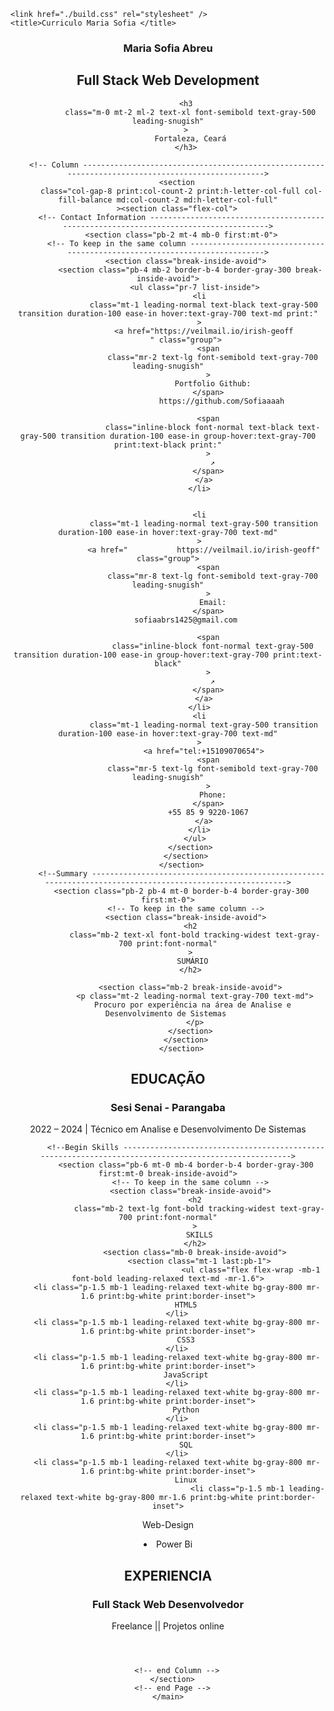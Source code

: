 <!DOCTYPE html>
<html lang="en" xmlns="http://www.w3.org/1999/xhtml">
  <head>
    <meta charset="UTF-8" />
    <meta name="description" content="Full Stack Web Developer" />
    <meta name="keywords" content="resume,cv,Thomas Leon Highbaugh" />
    <meta name="author" content="Thomas Leon Highbaugh" />
    <meta name="viewport" content="width=device-width, initial-scale=1.0" />
    <link
      href="https://cdnjs.cloudflare.com/ajax/libs/font-awesome/5.15.2/css/all.min.css"
      rel="stylesheet"
    />
    <link
      rel="preload"
      href="./fonts/Jost-Medium.woff2"
      as="font"
      crossorigin="anonymous"
    />
    <link rel="preconnect" href="https://fonts.googleapis.com" />
    <link rel="preconnect" href="https://fonts.gstatic.com" crossorigin />
    <link
      href="https://fonts.googleapis.com/css2?family=Jost:ital,wght@0,100;0,200;0,300;0,400;0,500;0,600;0,700;0,800;0,900;1,100;1,200;1,300;1,400;1,500;1,600;1,700;1,800;1,900&display=swap"
      rel="stylesheet"
    />

    <link href="./build.css" rel="stylesheet" />
    <title>Curriculo Maria Sofia </title>
  </head>
<!-- Body ----------------------------------------------------------------------- -->
  <body >
    <main class="font-jost hyphens-manual">
      <!-- Page -------------------------------------------------------------------------------------------------------->
      <section
        class="p-3 my-auto mx-auto max-w-3xl bg-gray-100 rounded-2xl border-4 border-gray-700 sm:p-9 md:p-16 lg:mt-6 print:border-0 page print:max-w-letter print:max-h-letter print:mx-0 print:my-o xsm:p-8 print:bg-white md:max-w-letter md:h-letter lg:h-letter"
      >
        <!-- Name ---------------------------------------------------------------------------------------------------->
        <header
          class="inline-flex justify-between items-baseline mb-2 w-full align-top border-b-4 border-gray-300"
        >
          <section class="block">
            <h1 class="mb-0 text-5xl font-bold text-gray-700">
             Maria Sofia Abreu
            </h1>
            <!--Job Title--------------------------------------------------------------------------------------------------------->
            <h2
              class="m-0 ml-2 text-2xl font-semibold text-gray-700 leading-snugish"
            >
              Full Stack Web Development
            </h2>
            <!--Location --------------------------------------------------------------------------------------------------------->

            <h3
              class="m-0 mt-2 ml-2 text-xl font-semibold text-gray-500 leading-snugish"
            >
              Fortaleza, Ceará
            </h3>

        <!-- Column -------------------------------------------------------------------------------------------------->
        <section
          class="col-gap-8 print:col-count-2 print:h-letter-col-full col-fill-balance md:col-count-2 md:h-letter-col-full"
        ><section class="flex-col">
          <!-- Contact Information ------------------------------------------------------------------------------------->
          <section class="pb-2 mt-4 mb-0 first:mt-0">
            <!-- To keep in the same column -------------------------------------------------------------------------->
            <section class="break-inside-avoid">
              <section class="pb-4 mb-2 border-b-4 border-gray-300 break-inside-avoid">
                <ul class="pr-7 list-inside">
                  <li
                    class="mt-1 leading-normal text-black text-gray-500 transition duration-100 ease-in hover:text-gray-700 text-md print:"
                  >
                    <a href="https://veilmail.io/irish-geoff
            " class="group">
                      <span
                        class="mr-2 text-lg font-semibold text-gray-700 leading-snugish"
                      >
                        Portfolio Github:
                      </span>
                            https://github.com/Sofiaaaah
            
                      <span
                        class="inline-block font-normal text-black text-gray-500 transition duration-100 ease-in group-hover:text-gray-700 print:text-black print:"
                      >
                        ↗
                      </span>
                    </a>
                  </li>
                 

                  <li
                    class="mt-1 leading-normal text-gray-500 transition duration-100 ease-in hover:text-gray-700 text-md"
                  >
                    <a href="		    https://veilmail.io/irish-geoff" class="group">
                      <span
                        class="mr-8 text-lg font-semibold text-gray-700 leading-snugish"
                      >
                        Email:
                      </span>
		    sofiaabrs1425@gmail.com
            
                      <span
                        class="inline-block font-normal text-gray-500 transition duration-100 ease-in group-hover:text-gray-700 print:text-black"
                      >
                        ↗
                      </span>
                    </a>
                  </li>
                  <li
                    class="mt-1 leading-normal text-gray-500 transition duration-100 ease-in hover:text-gray-700 text-md"
                  >
                    <a href="tel:+15109070654">
                      <span
                        class="mr-5 text-lg font-semibold text-gray-700 leading-snugish"
                      >
                        Phone:
                      </span>
                      +55 85 9 9220-1067
                    </a>
                  </li>
                </ul>
              </section>
            </section>
          </section>
          <!--Summary ---------------------------------------------------------------------------------------------------------->
          <section class="pb-2 pb-4 mt-0 border-b-4 border-gray-300 first:mt-0">
            <!-- To keep in the same column -->
            <section class="break-inside-avoid">
              <h2
                class="mb-2 text-xl font-bold tracking-widest text-gray-700 print:font-normal"
              >
               SUMÁRIO
              </h2>

              <section class="mb-2 break-inside-avoid">
                <p class="mt-2 leading-normal text-gray-700 text-md">
               Procuro por experiência na área de Analise e Desenvolvimento de Sistemas 
                </p>
              </section>
            </section>
          </section>
<!--Education -------------------------------------------------------------------------------------------------------->
<section class="pb-0 mt-2 border-b-4 border-gray-300 first:mt-0 break-inside-avoid">
    <!-- To keep in the same column -->
    <section class="break-inside-avoid">
        <h2
            class="mb-2 text-lg font-bold tracking-widest text-gray-700 print:font-normal"
        >
            EDUCAÇÃO
        </h2>
        <!-- school --------------------------------------------------------------------------->
        <section class="mt-2 border-b-2 break-inside-avoid">
            <header>
                <h3
                    class="text-lg font-semibold text-gray-700 leading-snugish"
                >
                  Sesi Senai - Parangaba 
                </h3>
                <p class="leading-normal text-gray-500 text-md">
                    2022 &ndash; 2024 | Técnico em Analise e Desenvolvimento De Sistemas
       
            <!--Begin Skills ----------------------------------------------------------------------------------------------------->
            <section class="pb-6 mt-0 mb-4 border-b-4 border-gray-300 first:mt-0 break-inside-avoid">
              <!-- To keep in the same column -->
              <section class="break-inside-avoid">
                <h2
                  class="mb-2 text-lg font-bold tracking-widest text-gray-700 print:font-normal"
                >
                  SKILLS
                </h2>
                <section class="mb-0 break-inside-avoid">
                  <section class="mt-1 last:pb-1">
										 <ul class="flex flex-wrap -mb-1 font-bold leading-relaxed text-md -mr-1.6">
        <li class="p-1.5 mb-1 leading-relaxed text-white bg-gray-800 mr-1.6 print:bg-white print:border-inset">
            HTML5
        </li>
        <li class="p-1.5 mb-1 leading-relaxed text-white bg-gray-800 mr-1.6 print:bg-white print:border-inset">
            CSS3
        </li>
        <li class="p-1.5 mb-1 leading-relaxed text-white bg-gray-800 mr-1.6 print:bg-white print:border-inset">
            JavaScript
        </li>
        <li class="p-1.5 mb-1 leading-relaxed text-white bg-gray-800 mr-1.6 print:bg-white print:border-inset">
            Python
        </li>
        <li class="p-1.5 mb-1 leading-relaxed text-white bg-gray-800 mr-1.6 print:bg-white print:border-inset">
            SQL
        </li>
        <li class="p-1.5 mb-1 leading-relaxed text-white bg-gray-800 mr-1.6 print:bg-white print:border-inset">
            Linux
											<li class="p-1.5 mb-1 leading-relaxed text-white bg-gray-800 mr-1.6 print:bg-white print:border-inset">
 Web-Design
 <li class="p-1.5 mb-1 leading-relaxed text-white bg-gray-800 mr-1.6 print:bg-white print:border-inset">
   Power Bi
<!--Experience ------------------------------------------------------------------------------------------------------>
<section class="pb-2 pb-4 mt-4 border-b-4 border-gray-300 first:mt-0">
    <!-- To keep in the same column ------------------------------------------------------------------------->
    <section class="break-inside-avoid">
        <h2 class="mb-2 text-xl font-black tracking-widest text-gray-800 print:font-normal">
            EXPERIENCIA
        </h2>
        <!--Job 1-->
        <section class="mb-2 border-b-2 border-gray-300 break-inside-avoid">
            <header>
                <h3 class="font-semibold text-gray-800 text-md leading-snugish">
                    Full Stack Web Desenvolvedor
                </h3>
                <p class="text-sm leading-normal text-gray-500">
                 Freelance || Projetos online 
                </p>
            </header>
            
</section>


        <!-- end Column -->
      </section>
      <!-- end Page -->
    </main>
  </body>
</html>
